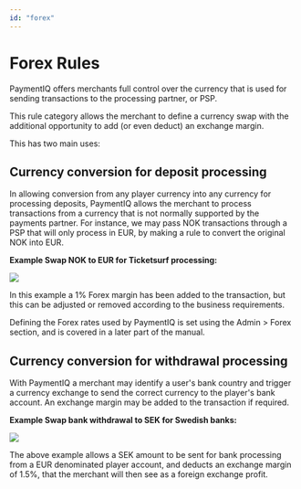 ```yaml
---
id: "forex"
---
```


# Forex Rules

PaymentIQ offers merchants full control over the currency that is used for sending transactions to the processing partner, or PSP.

This rule category allows the merchant to define a currency swap with the additional opportunity to add (or even deduct) an exchange margin.

This has two main uses:

## Currency conversion for deposit processing

In allowing conversion from any player currency into any currency for processing deposits, PaymentIQ allows the merchant to process transactions from a currency that is not normally supported by the payments partner.  For instance, we may pass NOK transactions through a PSP that will only process in EUR, by making a rule to convert the original NOK into EUR.

**Example Swap NOK to EUR for Ticketsurf processing:**

![](/img/rulesettings/RulesForex/1.png)

In this example a 1% Forex margin has been added to the transaction, but this can be adjusted or removed according to the business requirements.

Defining the Forex rates used by PaymentIQ is set using the Admin > Forex section, and is covered in a later part of the manual.

## Currency conversion for withdrawal processing

With PaymentIQ a merchant may identify a user's bank country and trigger a currency exchange to send the correct currency to the player's bank account.  An exchange margin may be added to the transaction if required.

**Example Swap bank withdrawal to SEK for Swedish banks:**

![](/img/rulesettings/RulesForex/2.png)

The above example allows a SEK amount to be sent for bank processing from a EUR denominated player account, and deducts an exchange margin of 1.5%, that the merchant will then see as a foreign exchange profit.
